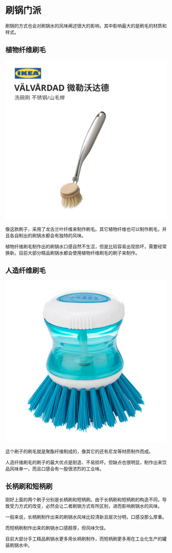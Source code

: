 # 刷锅门派

刷锅的方式也会对刷锅水的风味阐述很大的影响，其中影响最大的是刷毛的材质和样式。

## 植物纤维刷毛
![pic](/pic/1-3-1.png)

像这款刷子，采用了龙舌兰叶纤维来制作刷毛。其它植物纤维也可以制作刷毛，并且各自制出的刷锅水都会有独特的风味。

植物纤维刷毛制作出的刷锅水口感自然不生涩，但是比较容易出现损坏，需要经常换新。目前大部分精品刷锅水都会使用植物纤维刷毛的刷子来制作。

## 人造纤维刷毛
![pic](/pic/1-3-2.jpg)

这个刷子的刷毛就是聚酯纤维制成的，像其它的还有尼龙等材质制作而成。

人造纤维刷毛的刷子的最大优点是耐造、不易损坏。但缺点也很明显，制作出来饮品风味单一，而且口感会有一股很浓烈的工业味。

## 长柄刷和短柄刷

刚好上面的两个刷子分别是长柄刷和短柄刷。由于长柄刷和短柄刷的构造不同，导致受力方式的改变，必然会让二者刷锅方式有所区别，进而影响刷锅水的风味。

一般来说，长柄刷制作出来的刷锅水风味比较清新且层次分明，口感没那么厚重。

而短柄刷制作出来的刷锅水口感醇厚，但风味欠佳。

目前大部分手工精品刷锅水更多用长柄刷制作，而短柄刷更多用在工业化生产的罐装刷锅水中。
